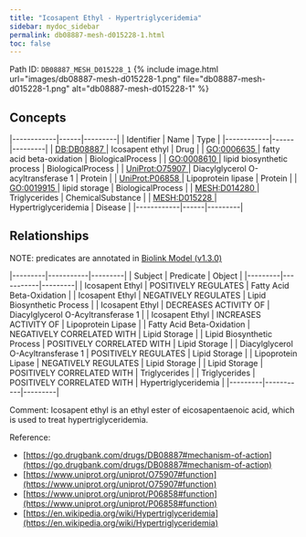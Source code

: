 ```yaml
---
title: "Icosapent Ethyl - Hypertriglyceridemia"
sidebar: mydoc_sidebar
permalink: db08887-mesh-d015228-1.html
toc: false 
---
```



Path ID: `DB08887_MESH_D015228_1`
{% include image.html url="images/db08887-mesh-d015228-1.png" file="db08887-mesh-d015228-1.png" alt="db08887-mesh-d015228-1" %}

## Concepts

|------------|------|---------|
| Identifier | Name | Type    |
|------------|------|---------|
| <a href="https://identifiers.org/DB:DB08887">DB:DB08887 </a> | Icosapent ethyl | Drug |
| <a href="https://identifiers.org/GO:0006635">GO:0006635 </a> | fatty acid beta-oxidation | BiologicalProcess |
| <a href="https://identifiers.org/GO:0008610">GO:0008610 </a> | lipid biosynthetic process | BiologicalProcess |
| <a href="https://identifiers.org/UniProt:O75907">UniProt:O75907 </a> | Diacylglycerol O-acyltransferase 1 | Protein |
| <a href="https://identifiers.org/UniProt:P06858">UniProt:P06858 </a> | Lipoprotein lipase | Protein |
| <a href="https://identifiers.org/GO:0019915">GO:0019915 </a> | lipid storage | BiologicalProcess |
| <a href="https://identifiers.org/MESH:D014280">MESH:D014280 </a> | Triglycerides | ChemicalSubstance |
| <a href="https://identifiers.org/MESH:D015228">MESH:D015228 </a> | Hypertriglyceridemia | Disease |
|------------|------|---------|

## Relationships


NOTE: predicates are annotated in <a href="https://github.com/biolink/biolink-model/releases/tag/v1.3.0">Biolink Model (v1.3.0)</a>

|---------|-----------|---------|
| Subject | Predicate | Object  |
|---------|-----------|---------|
| Icosapent Ethyl | POSITIVELY REGULATES | Fatty Acid Beta-Oxidation |
| Icosapent Ethyl | NEGATIVELY REGULATES | Lipid Biosynthetic Process |
| Icosapent Ethyl | DECREASES ACTIVITY OF | Diacylglycerol O-Acyltransferase 1 |
| Icosapent Ethyl | INCREASES ACTIVITY OF | Lipoprotein Lipase |
| Fatty Acid Beta-Oxidation | NEGATIVELY CORRELATED WITH | Lipid Storage |
| Lipid Biosynthetic Process | POSITIVELY CORRELATED WITH | Lipid Storage |
| Diacylglycerol O-Acyltransferase 1 | POSITIVELY REGULATES | Lipid Storage |
| Lipoprotein Lipase | NEGATIVELY REGULATES | Lipid Storage |
| Lipid Storage | POSITIVELY CORRELATED WITH | Triglycerides |
| Triglycerides | POSITIVELY CORRELATED WITH | Hypertriglyceridemia |
|---------|-----------|---------|

Comment: Icosapent ethyl is an ethyl ester of eicosapentaenoic acid, which is used to treat hypertriglyceridemia.

Reference: 
  - [https://go.drugbank.com/drugs/DB08887#mechanism-of-action](https://go.drugbank.com/drugs/DB08887#mechanism-of-action)
  - [https://www.uniprot.org/uniprot/O75907#function](https://www.uniprot.org/uniprot/O75907#function)
  - [https://www.uniprot.org/uniprot/P06858#function](https://www.uniprot.org/uniprot/P06858#function)
  - [https://en.wikipedia.org/wiki/Hypertriglyceridemia](https://en.wikipedia.org/wiki/Hypertriglyceridemia)
